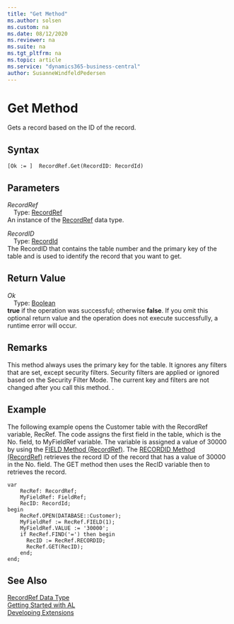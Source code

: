 ```yaml
---
title: "Get Method"
ms.author: solsen
ms.custom: na
ms.date: 08/12/2020
ms.reviewer: na
ms.suite: na
ms.tgt_pltfrm: na
ms.topic: article
ms.service: "dynamics365-business-central"
author: SusanneWindfeldPedersen
---
```

[//]: # (START>DO_NOT_EDIT)
[//]: # (IMPORTANT:Do not edit any of the content between here and the END>DO_NOT_EDIT.)
[//]: # (Any modifications should be made in the .xml files in the ModernDev repo.)
# Get Method
Gets a record based on the ID of the record.


## Syntax
```
[Ok := ]  RecordRef.Get(RecordID: RecordId)
```
## Parameters
*RecordRef*  
&emsp;Type: [RecordRef](recordref-data-type.md)  
An instance of the [RecordRef](recordref-data-type.md) data type.  

*RecordID*  
&emsp;Type: [RecordId](../recordid/recordid-data-type.md)  
The RecordID that contains the table number and the primary key of the table and is used to identify the record that you want to get.  


## Return Value
*Ok*  
&emsp;Type: [Boolean](../boolean/boolean-data-type.md)  
**true** if the operation was successful; otherwise **false**.  If you omit this optional return value and the operation does not execute successfully, a runtime error will occur.    


[//]: # (IMPORTANT: END>DO_NOT_EDIT)

## Remarks  
 This method always uses the primary key for the table. It ignores any filters that are set, except security filters. Security filters are applied or ignored based on the Security Filter Mode. The current key and filters are not changed after you call this method. <!--Links For more information, see [Security Filter Modes](Security-Filter-Modes.md)-->.  
  
## Example  
 The following example opens the Customer table with the RecordRef variable, RecRef. The code assigns the first field in the table, which is the No. field, to MyFieldRef variable. The variable is assigned a value of 30000 by using the [FIELD Method \(RecordRef\)](recordref-field-method.md). The [RECORDID Method \(RecordRef\)](recordref-recordid-method.md) retrieves the record ID of the record that has a value of 30000 in the No. field. The GET method then uses the RecID variable then to retrieves the record.
 
```   
var
    RecRef: RecordRef;
    MyFieldRef: FieldRef;
    RecID: RecordId;
begin     
    RecRef.OPEN(DATABASE::Customer);  
    MyFieldRef := RecRef.FIELD(1);  
    MyFieldRef.VALUE := '30000';  
    if RecRef.FIND('=') then begin  
      RecID := RecRef.RECORDID;  
      RecRef.GET(RecID);  
    end;  
end;
```  

## See Also
[RecordRef Data Type](recordref-data-type.md)  
[Getting Started with AL](../../devenv-get-started.md)  
[Developing Extensions](../../devenv-dev-overview.md)